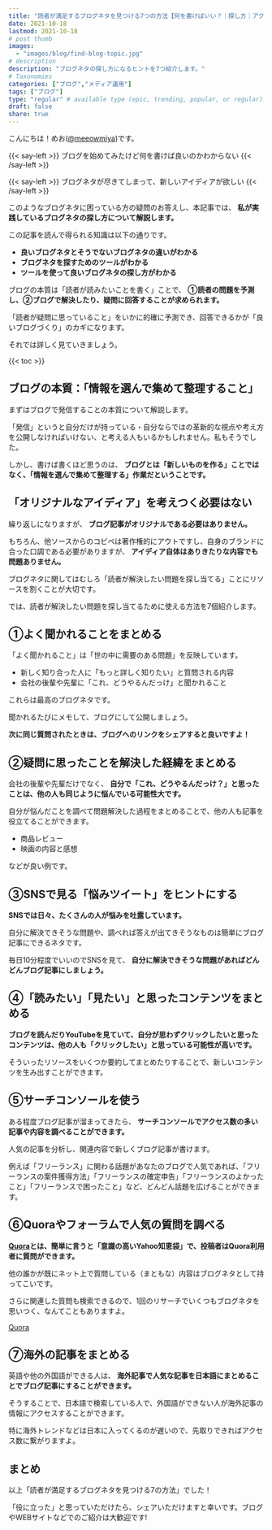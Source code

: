 ```yaml
---
title: "読者が満足するブログネタを見つける7つの方法【何を書けばいい？｜探し方｜アクセス｜PV】"
date: 2021-10-18
lastmod: 2021-10-18
# post thumb
images:
  - "images/blog/find-blog-topic.jpg"
# description
description: "ブログネタの探し方になるヒントを7つ紹介します。"
# Taxonomies
categories: ["ブログ","メディア運用"]
tags: ["ブログ"]
type: "regular" # available type (epic, trending, popular, or regular)
draft: false
share: true
---
```


こんにちは！めお(<u><a href="https://twitter.com/meeowmiya" target="_blank">@meeowmiya</a></u>)です。

{{< say-left >}}
ブログを始めてみたけど何を書けば良いのかわからない
{{< /say-left >}}

{{< say-left >}}
ブログネタが尽きてしまって、新しいアイディアが欲しい
{{< /say-left >}}

このようなブログネタに困っている方の疑問のお答えし、本記事では、<span class="keiko-red"> **私が実践しているブログネタの探し方について解説します。**</span>

この記事を読んで得られる知識は以下の通りです。

* **良いブログネタとそうでないブログネタの違いがわかる**
* **ブログネタを探すためのツールがわかる**
* **ツールを使って良いブログネタの探し方がわかる**


ブログの本質は「読者が読みたいことを書く」ことで、<span class="keiko-red"> **①読者の問題を予測し、②ブログで解決したり、疑問に回答することが求められます。**</span>

「読者が疑問に思っていること」をいかに的確に予測でき、回答できるかが「良いブログづくり」のカギになります。

それでは詳しく見ていきましょう。

{{< toc >}}

## ブログの本質：「情報を選んで集めて整理すること」

まずはブログで発信することの本質について解説します。

「発信」というと自分だけが持っている・自分ならではの革新的な視点や考え方を公開しなければいけない、と考える人もいるかもしれません。私もそうでした。

しかし、書けば書くほど思うのは、<span class="keiko-red"> **ブログとは「新しいものを作る」ことではなく、「情報を選んで集めて整理する」作業だということです。**</span>

## 「オリジナルなアイディア」を考えつく必要はない

繰り返しになりますが、<span class="keiko-red"> **ブログ記事がオリジナルである必要はありません。**</span>

もちろん、他ソースからのコピペは著作権的にアウトですし、自身のブランドに合った口調である必要がありますが、<span class="keiko-red"> **アイディア自体はありきたりな内容でも問題ありません。**</span>

ブログネタに関してはむしろ「読者が解決したい問題を探し当てる」ことにリソースを割くことが大切です。

では、読者が解決したい問題を探し当てるために使える方法を7個紹介します。

## ①よく聞かれることをまとめる

「よく聞かれること」は「世の中に需要のある問題」を反映しています。

* 新しく知り合った人に「もっと詳しく知りたい」と質問される内容
* 会社の後輩や先輩に「これ、どうやるんだっけ」と聞かれること

これらは最高のブログネタです。

聞かれるたびにメモして、ブログにして公開しましょう。

<span class="keiko-red"> **次に同じ質問されたときは、ブログへのリンクをシェアすると良いですよ！**</span>

## ②疑問に思ったことを解決した経緯をまとめる

会社の後輩や先輩だけでなく、<span class="keiko-red"> **自分で「これ、どうやるんだっけ？」と思ったことは、他の人も同じように悩んでいる可能性大です。**</span>

自分が悩んだことを調べて問題解決した過程をまとめることで、他の人も記事を役立てることができます。

* 商品レビュー
* 映画の内容と感想

などが良い例です。

## ③SNSで見る「悩みツイート」をヒントにする

<span class="keiko-red"> **SNSでは日々、たくさんの人が悩みを吐露しています。**</span>

自分に解決できそうな問題や、調べれば答えが出てきそうなものは簡単にブログ記事にできるネタです。

毎日10分程度でいいのでSNSを見て、<span class="keiko-red"> **自分に解決できそうな問題があればどんどんブログ記事にしましょう。**</span>

## ④「読みたい」「見たい」と思ったコンテンツをまとめる

<span class="keiko-red"> **ブログを読んだりYouTubeを見ていて、自分が思わずクリックしたいと思ったコンテンツは、他の人も「クリックしたい」と思っている可能性が高いです。**</span>

そういったリソースをいくつか要約してまとめたりすることで、新しいコンテンツを生み出すことができます。

## ⑤サーチコンソールを使う

ある程度ブログ記事が溜まってきたら、<span class="keiko-red"> **サーチコンソールでアクセス数の多い記事や内容を調べることができます。**</span>

人気の記事を分析し、関連内容で新しくブログ記事が書けます。

例えば「フリーランス」に関わる話題があなたのブログで人気であれば、「フリーランスの案件獲得方法」「フリーランスの確定申告」「フリーランスのよかったこと」「フリーランスで困ったこと」など、どんどん話題を広げることができます。

## ⑥Quoraやフォーラムで人気の質問を調べる

<span class="keiko-red"> **<a href="https://www.quora.com/" target="_blank"><u>Quora</u></a>とは、簡単に言うと「意識の高いYahoo知恵袋」で、投稿者はQuora利用者に質問ができます。**</span>

他の誰かが既にネット上で質問している（まともな）内容はブログネタとして持ってこいです。

さらに関連した質問も検索できるので、1回のリサーチでいくつもブログネタを思いつく、なんてこともありますよ。

<a href="https://www.quora.com/" target="_blank"><u>Quora</u></a>

## ⑦海外の記事をまとめる

英語や他の外国語ができる人は、<span class="keiko-red"> **海外記事で人気な記事を日本語にまとめることでブログ記事にすることができます。**</span>

そうすることで、日本語で検索している人で、外国語ができない人が海外記事の情報にアクセスすることができます。

特に海外トレンドなどは日本に入ってくるのが遅いので、先取りできればアクセス数に繋がりますよ。

## まとめ

以上「読者が満足するブログネタを見つける7の方法」でした！

「役に立った」と思っていただけたら、シェアいただけますと幸いです。ブログやWEBサイトなどでのご紹介は大歓迎です!